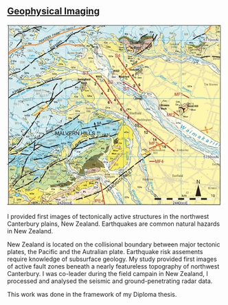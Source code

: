## [Geophysical Imaging](/research)

![image alt title](/images/small/NZ1.jpg)

I provided first images of tectonically active structures in the northwest Canterbury plains, New Zealand. Earthquakes are common natural hazards in New Zealand.

New Zealand is located on the collisional boundary between major tectonic plates, the Pacific and the Autralian plate. Earthquake risk assements require knowledge of subsurface geology. My study provided first images of active fault zones beneath a nearly featureless topography of northwest Canterbury. I was co-leader during the field campain in New Zealand, I processed and analysed the seismic and ground-penetrating radar data. 

This work was done in the framework of my Diploma thesis.

